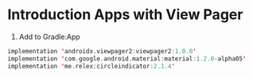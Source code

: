 # Introduction Apps with View Pager
1. Add to Gradle:App
```kotlin
implementation 'androidx.viewpager2:viewpager2:1.0.0'
implementation 'com.google.android.material:material:1.2.0-alpha05'
implementation 'me.relex:circleindicator:2.1.4'
```
